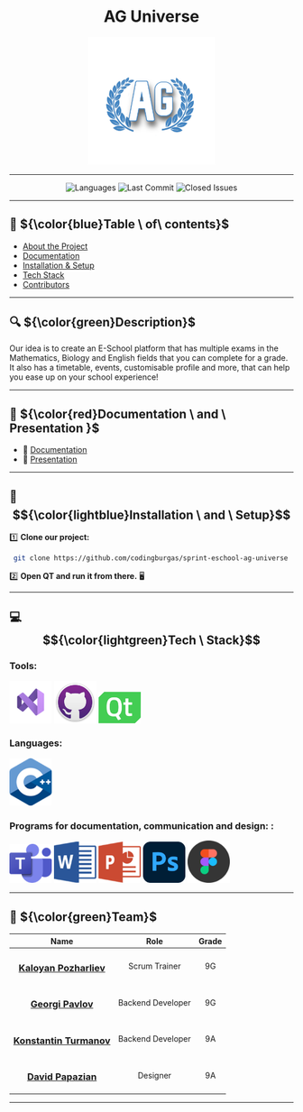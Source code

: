 <h1 align="center"> AG Universe </h1>
<p align="center">
  <img src="AGUniverse/assets/images/Logo1.png" alt="AG Universe Logo" width="45%">
</p>


---

<p align="center">
  <img src="https://img.shields.io/github/languages/count/codingburgas/sprint-eschool-ag-universe?color=blue" alt="Languages">
  <img src="https://img.shields.io/github/last-commit/codingburgas/sprint-eschool-ag-universe?color=red" alt="Last Commit">
  <img src="https://img.shields.io/github/issues-closed/codingburgas/sprint-eschool-ag-universe?color=gold" alt="Closed Issues">
</p>




 ---

## 📌 ${\color{blue}Table \ of\ contents}$
- [About the Project](#about)
- [Documentation](#docs)
- [Installation & Setup](#install)
- [Tech Stack](#technologies)
- [Contributors](#team)

---

## 🔍 ${\color{green}Description}$ <a name="about"></a>
Our idea is to create an E-School platform that has multiple exams in the Mathematics, Biology and English fields that you can complete for a grade. It also has a timetable, events, customisable profile and more, that can help you ease up on your school experience!

---

## 📃 ${\color{red}Documentation \ and \  Presentation }$  <a name="docs"></a>
- 📜 [Documentation](https://codingburgas-my.sharepoint.com/:w:/g/personal/dhpapazian23_codingburgas_bg/EcTNIidnRXhEqHABsMUO8BIB0NiLelUMLXQizeLQBf1Qfg?e=9i1p57)
- 🎤 [Presentation](https://codingburgas-my.sharepoint.com/:p:/g/personal/dhpapazian23_codingburgas_bg/ETMPw1Us7qlHjt47fed5NNUBoC1rrFlWbWB5GLTFpnWHaQ?rtime=9B8paMdr3Ug)

---

## 🚀 $${\color{lightblue}Installation \ and \ Setup}$$ <a name="install"></a> 

1️⃣ **Clone our project:**
```sh
 git clone https://github.com/codingburgas/sprint-eschool-ag-universe
```
2️⃣ **Open QT and run it from there.**  🖥️

---

## 💻 $${\color{lightgreen}Tech \ Stack}$$ <a name="technologies"></a>

###  Tools:
<p>
  <img src="AGUniverse/assets/readme/VS Code.png" alt="VS Code Icon" width=75px>
  <img src="AGUniverse/assets/readme/github.png" alt="GitHub Icon" width=75px>
  <img src="AGUniverse/assets/readme/QT.png" alt="QT Icon" width=75px>
</p>

### Languages:
<p>
       
  <img src="AGUniverse/assets/readme/C++.png" alt="C++ Icon" width=75px>
</p>

###  Programs for documentation, communication and design: :
<p>
  <img src="AGUniverse/assets/readme/teams.png" alt="Teams Icon" width=75px>
  <img src="AGUniverse/assets/readme/Word.png" alt="Word Icon" width=75px>
  <img src="AGUniverse/assets/readme/Powerpoint.png" alt="Powerpoint Icon" width=75px>
  <img src="AGUniverse/assets/readme/Photoshop.jpg" alt="Photoshop Icon" width=75px>
  <img src="AGUniverse/assets/readme/figma.png" alt="Figma Icon" width=75px>
</p>

---
 ## 👥 ${\color{green}Team}$ <a name="team"></a>

| Name | Role | Grade |
| :---:   | :---: | :---: |
|  <h3><a href = "https://github.com/KBPozharliev23">Kaloyan Pozharliev</a></h3> | Scrum Trainer | 9G |
| <h3><a href = "https://github.com/GZPavlov23"> Georgi Pavlov </a></h3>| Backend Developer | 9G |
| <h3><a href = "https://github.com/KSTurmanov"> Konstantin Turmanov</a></h3> |  Backend Developer  | 9A |
| <h3><a href = "https://github.com/DHPapazian"> David Papazian</a></h3> | Designer | 9A |

---
